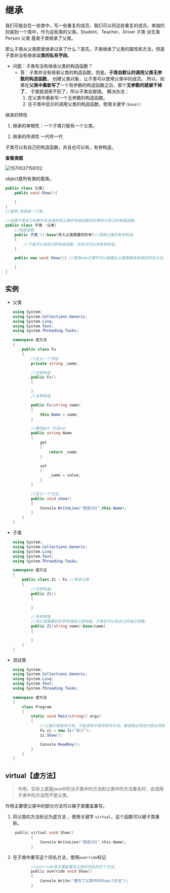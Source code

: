 # 继承

我们可能会在一些类中，写一些重复的成员，我们可以将这些重复的成员，单独的封装到一个类中，作为这些类的父类。Student、Teacher、Driver 子类 派生类Person 父类 基类子类继承了父类。

那么子类从父类那里继承过来了什么？首先，子类继承了父类的属性和方法，但是子类并没有继承**父类的私有字段**。

- 问题：子类有没有继承父类的构造函数？
  - 答：子类并没有继承父类的构造函数，但是。**子类会默认的调用父类无参数的构造函数**， 创建父类对象，让子类可以使用父类中的成员。 所以，如果在**父类中重新写了**一个有参数的构造函数之后，那个**无参数的就被干掉了**， 子类就调用不到了，所以子类会报错。 解决办法：
    1. 在父类中重新写一个无参数的构造函数。 
    2. 在子类中显示的调用父类的构造函数，使用关键字`:base()`

继承的特性 

1. 继承的单根性：一个子类只能有一个父类。

2. 继承的传递性 一代传一代

子类可以有自己的构造函数，并且也可以有，有参构造。

**查看类图**

![1570537158102](file:///C:/Users/zyrbx/Desktop/C%23/CSharp-images/1570537158102.png)



object是所有类的基类。



```csharp
public class 父类{
    public void Show(){

    }
}
//使用:来继承一个类。

//创建子类实力对象时会去调用其父类的构造函数然后再执行自己的构造函数。
public class 子类 :父类{
    //构造函数
    public 子类 ():base(传入父类需要的形参)//调用父类的有参构造。
    {
        //子类可以有自己的构造函数，并且也可以有有参构造。
    }

    public new void Show(){ //使用new关键字可以隐藏从父类哪里继承来的同名方法。

    }
}
```

## 实例

- 父类

  ```csharp
  using System;
  using System.Collections.Generic;
  using System.Linq;
  using System.Text;
  using System.Threading.Tasks;
  
  namespace 虚方法
  {
      public class Fu
      {
          //定义一个字段
          private string _name;
  
          //无参构造
          public Fu()
          {
  
          }
          //全惨构造
  
          public Fu(string name)
          {
              this.Name = name;
          }
  
          //编写get 方法set
          public string Name
          {
              get
              {
                  return _name;
              }
  
              set
              {
                  _name = value;
              }
          }
  
          //定义一个方法。
          public void show()
          {
              Console.WriteLine("我是{0}",this.Name);
          }
      }
  }
  ```

- 子类

  ```csharp
  using System;
  using System.Collections.Generic;
  using System.Linq;
  using System.Text;
  using System.Threading.Tasks;
  
  namespace 虚方法
  {
      public class Zi : Fu //继承父类
      {
          //无参构造。
          public Zi()
          {
  
          }
  
          //有参构造
          //将父类需要的形参传递给父类构造，子类也可以有自己的独立参数。
          public Zi(string name):base(name)
          {
  
          }
      }
  }
  ```

- 测试类

  ```csharp
  using System;
  using System.Collections.Generic;
  using System.Linq;
  using System.Text;
  using System.Threading.Tasks;
  
  namespace 虚方法
  {
      class Program
      {
          static void Main(string[] args)
          {
              //父类引用指向子类，不能调用子类特有的方法。要调用必须进行里氏转换。
              Fu zi = new Zi("张三");
              zi.Show();
  
              Console.ReadKey();
          }
      }
  }
  ```

## virtual【虚方法】

> 作用，实际上就是java中的当子类中的方法和父类中的方法重名时，会调用子类中的方法而不是父类。

作用主要使父类中的部分方法可以被子类覆盖重写。

1. 将父类的方法标记为虚方法 ，使用关键字 `virtual`，这个函数可以被子类重新。

   ```c
    public virtual void Show()
           {
               Console.WriteLine("我是{0}",this.Name);
           }
   ```

1. 在子类中重写这个同名方法，使用`override`标记

   ```c
           //override表示覆盖重写父类中同名的这个方法。
           public override void Show()
           {
               Console.Write("重写了父类中的Show()方法");
           }
   ```



